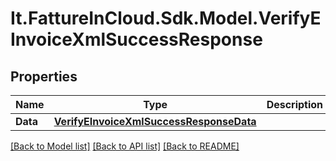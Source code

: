 # It.FattureInCloud.Sdk.Model.VerifyEInvoiceXmlSuccessResponse

## Properties

Name | Type | Description | Notes
------------ | ------------- | ------------- | -------------
**Data** | [**VerifyEInvoiceXmlSuccessResponseData**](VerifyEInvoiceXmlSuccessResponseData.md) |  | [optional] 

[[Back to Model list]](../README.md#documentation-for-models) [[Back to API list]](../README.md#documentation-for-api-endpoints) [[Back to README]](../README.md)


